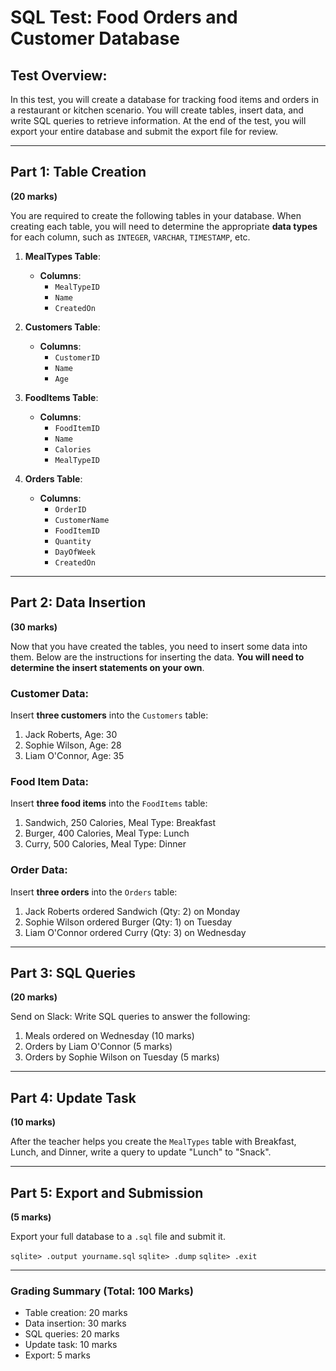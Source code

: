 
# SQL Test: Food Orders and Customer Database

## **Test Overview:**

In this test, you will create a database for tracking food items and orders in a restaurant or kitchen scenario. You will create tables, insert data, and write SQL queries to retrieve information. At the end of the test, you will export your entire database and submit the export file for review.

---

## **Part 1: Table Creation**  
**(20 marks)**

You are required to create the following tables in your database. When creating each table, you will need to determine the appropriate **data types** for each column, such as `INTEGER`, `VARCHAR`, `TIMESTAMP`, etc. 

1. **MealTypes Table**:  
   - **Columns**:  
     - `MealTypeID`  
     - `Name`  
     - `CreatedOn`  

2. **Customers Table**:  
   - **Columns**:  
     - `CustomerID`  
     - `Name`  
     - `Age`  

3. **FoodItems Table**:  
   - **Columns**:  
     - `FoodItemID`  
     - `Name`  
     - `Calories`  
     - `MealTypeID`  

4. **Orders Table**:  
   - **Columns**:  
     - `OrderID`  
     - `CustomerName`  
     - `FoodItemID`  
     - `Quantity`  
     - `DayOfWeek`  
     - `CreatedOn`  

---

## **Part 2: Data Insertion**  
**(30 marks)**

Now that you have created the tables, you need to insert some data into them. Below are the instructions for inserting the data. **You will need to determine the insert statements on your own**.

### **Customer Data**:
Insert **three customers** into the `Customers` table:

1. Jack Roberts, Age: 30  
2. Sophie Wilson, Age: 28  
3. Liam O'Connor, Age: 35  

### **Food Item Data**:
Insert **three food items** into the `FoodItems` table:

1. Sandwich, 250 Calories, Meal Type: Breakfast  
2. Burger, 400 Calories, Meal Type: Lunch  
3. Curry, 500 Calories, Meal Type: Dinner  

### **Order Data**:
Insert **three orders** into the `Orders` table:

1. Jack Roberts ordered Sandwich (Qty: 2) on Monday  
2. Sophie Wilson ordered Burger (Qty: 1) on Tuesday  
3. Liam O'Connor ordered Curry (Qty: 3) on Wednesday  

---

## **Part 3: SQL Queries**  
**(20 marks)**

Send on Slack: Write SQL queries to answer the following:

1. Meals ordered on Wednesday (10 marks)  
2. Orders by Liam O'Connor (5 marks)  
3. Orders by Sophie Wilson on Tuesday (5 marks)

---

## **Part 4: Update Task**  
**(10 marks)**

After the teacher helps you create the `MealTypes` table with Breakfast, Lunch, and Dinner, write a query to update "Lunch" to "Snack".

---

## **Part 5: Export and Submission**  
**(5 marks)**

Export your full database to a `.sql` file and submit it.

`sqlite> .output yourname.sql`
`sqlite> .dump`
`sqlite> .exit`

---

### **Grading Summary (Total: 100 Marks)**

- Table creation: 20 marks  
- Data insertion: 30 marks  
- SQL queries: 20 marks  
- Update task: 10 marks  
- Export: 5 marks  
